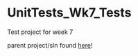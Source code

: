 # UnitTests_Wk7_Tests
 
Test project for week 7

parent project/sln found [here](https://github.com/mcdonaldduncan/UnitTestingWeek7)!
